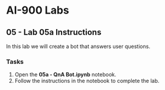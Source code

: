 # AI-900 Labs
## 05 - Lab 05a Instructions
In this lab we will create a bot that answers user questions.

### Tasks
1.  Open the **05a - QnA Bot.ipynb** notebook.
2.  Follow the instructions in the notebook to complete the lab.
